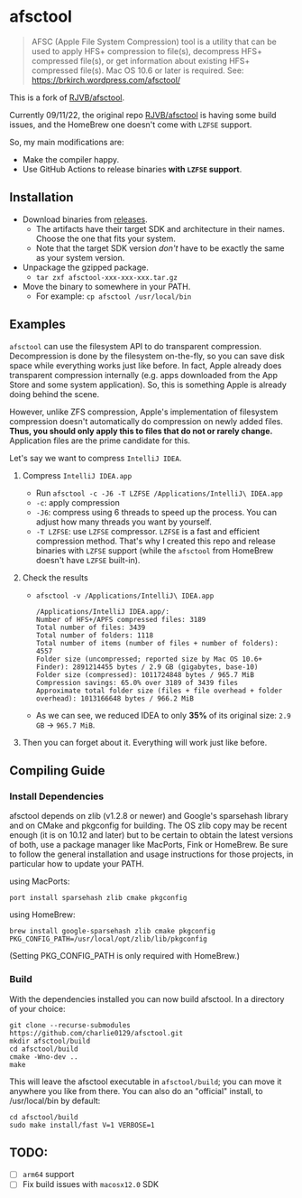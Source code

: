 # afsctool

> AFSC (Apple File System Compression) tool is a utility that can be used
to apply HFS+ compression to file(s), decompress HFS+ compressed file(s), or
get information about existing HFS+ compressed file(s).
Mac OS 10.6 or later is required. See: https://brkirch.wordpress.com/afsctool/

This is a fork of [RJVB/afsctool](https://github.com/RJVB/afsctool).

Currently 09/11/22, the original repo [RJVB/afsctool](https://github.com/RJVB/afsctool) is having some build issues, and the HomeBrew one doesn't come with `LZFSE` support.

So, my main modifications are:

- Make the compiler happy.
- Use GitHub Actions to release binaries **with `LZFSE` support**.

## Installation

- Download binaries from [releases](https://github.com/charlie0129/afsctool/releases).
  - The artifacts have their target SDK and architecture in their names. Choose the one that fits your system.
  - Note that the target SDK version *don't* have to be exactly the same as your system version.
- Unpackage the gzipped package.
  - `tar zxf afsctool-xxx-xxx-xxx.tar.gz`
- Move the binary to somewhere in your PATH.
  - For example: `cp afsctool /usr/local/bin`

## Examples

`afsctool` can use the filesystem API to do transparent compression. Decompression is done by the filesystem on-the-fly, so you can save disk space while everything works just like before. In fact, Apple already does transparent compression internally (e.g. apps downloaded from the App Store and some system application). So, this is something Apple is already doing behind the scene.

However, unlike ZFS compression, Apple's implementation of filesystem compression doesn't automatically do compression on newly added files. **Thus, you should only apply this to files that do not or rarely change.** Application files are the prime candidate for this.

Let's say we want to compress `IntelliJ IDEA`.

1. Compress `IntelliJ IDEA.app`

   - Run `afsctool -c -J6 -T LZFSE /Applications/IntelliJ\ IDEA.app`
   - `-c`: apply compression
   - `-J6`: compress using 6 threads to speed up the process. You can adjust how many threads you want by yourself.
   - `-T LZFSE`: use `LZFSE` compressor. `LZFSE` is a fast and efficient compression method. That's why I created this repo and release binaries with `LZFSE` support (while the `afsctool` from HomeBrew doesn't have `LZFSE` built-in).

2. Check the results

   - `afsctool -v /Applications/IntelliJ\ IDEA.app`

     ```
     /Applications/IntelliJ IDEA.app/:
     Number of HFS+/APFS compressed files: 3189
     Total number of files: 3439
     Total number of folders: 1118
     Total number of items (number of files + number of folders): 4557
     Folder size (uncompressed; reported size by Mac OS 10.6+ Finder): 2891214455 bytes / 2.9 GB (gigabytes, base-10)
     Folder size (compressed): 1011724848 bytes / 965.7 MiB
     Compression savings: 65.0% over 3189 of 3439 files
     Approximate total folder size (files + file overhead + folder overhead): 1013166648 bytes / 966.2 MiB
     ```

   - As we can see, we reduced IDEA to only **35%** of its original size: `2.9 GB` -> `965.7 MiB`.

3. Then you can forget about it. Everything will work just like before.

## Compiling Guide

### Install Dependencies

afsctool depends on zlib (v1.2.8 or newer) and Google's sparsehash library and on CMake
and pkgconfig for building. The OS zlib copy may be recent enough (it is on 10.12 and later) but to be
certain to obtain the latest versions of both, use a package manager like MacPorts, Fink
or HomeBrew. Be sure to follow the general installation and usage instructions for those
projects, in particular how to update your PATH.

using MacPorts:

```shell
port install sparsehash zlib cmake pkgconfig
```

using HomeBrew:

```shell
brew install google-sparsehash zlib cmake pkgconfig
PKG_CONFIG_PATH=/usr/local/opt/zlib/lib/pkgconfig
```

(Setting PKG_CONFIG_PATH is only required with HomeBrew.)

### Build

With the dependencies installed you can now build afsctool. In a directory of your choice:

```shell
git clone --recurse-submodules https://github.com/charlie0129/afsctool.git
mkdir afsctool/build
cd afsctool/build
cmake -Wno-dev ..
make
```

This will leave the afsctool executable in `afsctool/build`; you can move it anywhere
you like from there. You can also do an "official" install, to /usr/local/bin by
default:
```shell
cd afsctool/build
sudo make install/fast V=1 VERBOSE=1
```

## TODO:

- [ ] `arm64` support
- [ ] Fix build issues with `macosx12.0` SDK
